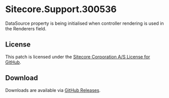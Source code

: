 # Sitecore.Support.300536
DataSource property is being initialised when controller rendering is used in the Renderers field.

## License  
This patch is licensed under the [Sitecore Corporation A/S License for GitHub](https://github.com/sitecoresupport/Sitecore.Support.300536/blob/master/LICENSE).  

## Download  
Downloads are available via [GitHub Releases](https://github.com/sitecoresupport/Sitecore.Support.300536/releases).  
